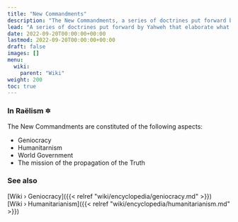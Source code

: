 ```yaml
---
title: "New Commandments"
description: "The New Commandments, a series of doctrines put forward by Yahweh that elaborate what humanity could take into account in order to progress and usher into the Golden Age, now at the beginning of the Age of Aquarius."
lead: "A series of doctrines put forward by Yahweh that elaborate what humanity could take into account in order to progress and usher into the Golden Age, now at the beginning of the Age of Aquarius."
date: 2022-09-20T00:00:00+00:00
lastmod: 2022-09-20T00:00:00+00:00
draft: false
images: []
menu:
  wiki:
    parent: "Wiki"
weight: 200
toc: true
---
```


### In Raëlism 🔯

The New Commandments are constituted of the following aspects:

- Geniocracy
- Humanitarnism
- World Government
- The mission of the propagation of the Truth

### See also

[Wiki › Geniocracy]({{< relref "wiki/encyclopedia/geniocracy.md" >}})</br>
[Wiki › Humanitarianism]({{< relref "wiki/encyclopedia/humanitarianism.md" >}})</br>
